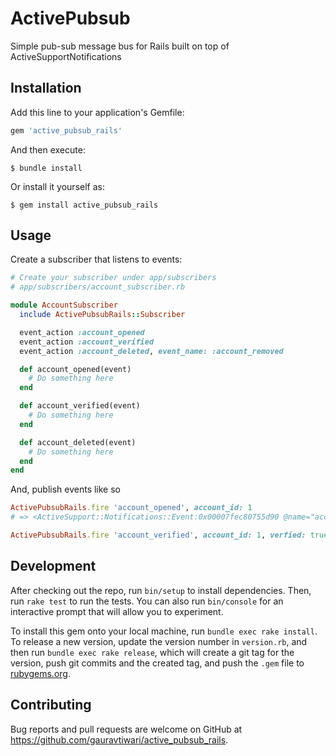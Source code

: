# ActivePubsub

Simple pub-sub message bus for Rails built on top of ActiveSupportNotifications

## Installation

Add this line to your application's Gemfile:

```ruby
gem 'active_pubsub_rails'
```

And then execute:

    $ bundle install

Or install it yourself as:

    $ gem install active_pubsub_rails

## Usage

Create a subscriber that listens to events:

```rb
# Create your subscriber under app/subscribers
# app/subscribers/account_subscriber.rb

module AccountSubscriber
  include ActivePubsubRails::Subscriber

  event_action :account_opened
  event_action :account_verified
  event_action :account_deleted, event_name: :account_removed

  def account_opened(event)
    # Do something here
  end

  def account_verified(event)
    # Do something here
  end

  def account_deleted(event)
    # Do something here
  end
end
```

And, publish events like so

```rb
ActivePubsubRails.fire 'account_opened', account_id: 1
# => <ActiveSupport::Notifications::Event:0x00007fec80755d90 @name="account_opened", @payload={:account_id=>1}, @time=2021-04-30 13:44:23.997487 +0100, @transaction_id="ff2eeaa4cfa39993eef1", @end=2021-04-30 13:44:23.997494 +0100, @children=[], @cpu_time_start=0, @cpu_time_finish=0, @allocation_count_start=0, @allocation_count_finish=0>

ActivePubsubRails.fire 'account_verified', account_id: 1, verfied: true
```

## Development

After checking out the repo, run `bin/setup` to install dependencies. Then, run `rake test` to run the tests. You can also run `bin/console` for an interactive prompt that will allow you to experiment.

To install this gem onto your local machine, run `bundle exec rake install`. To release a new version, update the version number in `version.rb`, and then run `bundle exec rake release`, which will create a git tag for the version, push git commits and the created tag, and push the `.gem` file to [rubygems.org](https://rubygems.org).

## Contributing

Bug reports and pull requests are welcome on GitHub at https://github.com/gauravtiwari/active_pubsub_rails.

```

```

```

```
